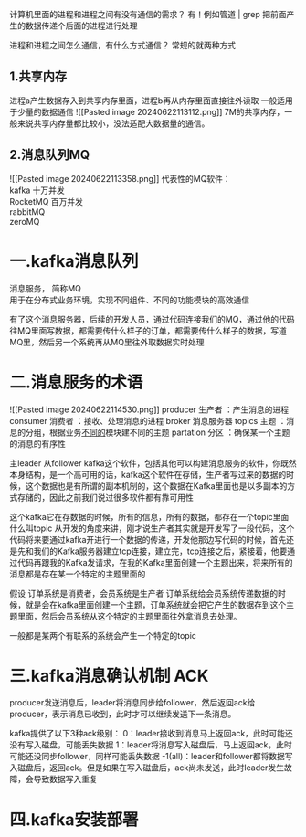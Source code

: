 
计算机里面的进程和进程之间有没有通信的需求？
有！例如管道 | grep 把前面产生的数据传递个后面的进程进行处理

进程和进程之间怎么通信，有什么方式通信？
常规的就两种方式
## 1.共享内存
进程a产生数据存入到共享内存里面，进程b再从内存里面直接往外读取
一般适用于少量的数据通信
![[Pasted image 20240622113112.png]]
7M的共享内存，一般来说共享内存量都比较小，没法适配大数据量的通信。
## 2.消息队列MQ
![[Pasted image 20240622113358.png]]
代表性的MQ软件：  
kafka         十万并发  
RocketMQ 百万并发  
rabbitMQ  
zeroMQ

# 一.kafka消息队列

消息服务， 简称MQ  
用于在分布式业务环境，实现不同组件、不同的功能模块的高效通信

有了这个消息服务器，后续的开发人员，通过代码连接我们的MQ，通过他的代码往MQ里面写数据，都需要传什么样子的订单，都需要传什么样子的数据，写道MQ里，然后另一个系统再从MQ里往外取数据实时处理

# 二.消息服务的术语

![[Pasted image 20240622114530.png]]
producer 生产者 ：产生消息的进程
consumer 消费者  ：接收、处理消息的进程
broker 消息服务器
topics 主题  ：消息的分组，根据业务[不同的](https://so.csdn.net/so/search?q=%E4%B8%8D%E5%90%8C%E7%9A%84&spm=1001.2101.3001.7020)模块建不同的主题
partation 分区  ：确保某一个主题的消息的有序性

主leader
从follower
kafka这个软件，包括其他可以构建消息服务的软件，你既然本身结构，是一个高可用的话，kafka这个软件在存储，生产者写过来的数据的时候，这个数据也是有所谓的副本机制的，这个数据在Kafka里面也是以多副本的方式存储的，因此之前我们说过很多软件都有靠可用性

这个kafka它在存数据的时候，所有的信息，所有的数据，都存在一个topic里面
什么叫topic
从开发的角度来讲，刚才说生产者其实就是开发写了一段代码，这个代码将来要通过kafka开进行一个数据的传递，开发他那边写代码的时候，首先还是先和我们的Kafka服务器建立tcp连接，建立完，tcp连接之后，紧接着，他要通过代码再跟我的Kafka发请求，在我的Kafka里面创建一个主题出来，将来所有的消息都是存在某一个特定的主题里面的

假设
订单系统是消费者，会员系统是生产者
订单系统给会员系统传递数据的时候，就是会在kafka里面创建一个主题，订单系统就会把它产生的数据存到这个主题里面，然后会员系统从这个特定的主题里面往外拿消息去处理。

一般都是某两个有联系的系统会产生一个特定的topic

# 三.kafka消息确认机制 ACK
producer发送消息后，leader将消息同步给follower，然后返回ack给producer，表示消息已收到，此时才可以继续发送下一条消息。

kafka提供了以下3种ack级别：
0：leader接收到消息马上返回ack，此时可能还没有写入磁盘，可能丢失数据
1：leader将消息写入磁盘后，马上返回ack，此时可能还没同步follower，同样可能丢失数据
-1(all)：leader和follower都将数据写入磁盘后，返回ack。但是如果在写入磁盘后，ack尚未发送，此时leader发生故障，会导致数据写入重复

# 四.kafka安装部署
